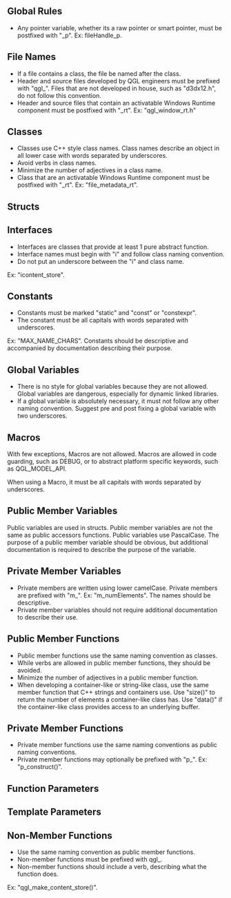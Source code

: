 ## Global Rules
* Any pointer variable, whether its a raw pointer or smart pointer, must be 
  postfixed with "_p". Ex: fileHandle_p.

## File Names
* If a file contains a class, the file be named after the class.
* Header and source files developed by QGL engineers must be prefixed with
  "qgl_". Files that are not developed in house, such as "d3dx12.h", do not
  follow this convention.
* Header and source files that contain an activatable Windows Runtime component
  must be postfixed with "_rt". Ex: "qgl_window_rt.h"

## Classes
* Classes use C++ style class names. Class names describe an object in all lower
  case with words separated by underscores.
* Avoid verbs in class names.
* Minimize the number of adjectives in a class name.
* Class that are an activatable Windows Runtime component must be postfixed 
  with "_rt". Ex: "file_metadata_rt".

## Structs

## Interfaces
* Interfaces are classes that provide at least 1 pure abstract function.
* Interface names must begin with "i" and follow class naming convention.
* Do not put an underscore between the "i" and class name. 

Ex: "icontent_store".

## Constants
* Constants must be marked "static" and "const" or "constexpr". 
* The constant must be all capitals with words separated with underscores. 

Ex: "MAX_NAME_CHARS". Constants should be descriptive and accompanied by
documentation describing their purpose.

## Global Variables
* There is no style for global variables because they are not allowed. Global 
  variables are dangerous, especially for dynamic linked libraries.
* If a global variable is absolutely necessary, it must not follow any other
  naming convention. Suggest pre and post fixing a global variable with two
  underscores.

## Macros
With few exceptions, Macros are not allowed. Macros are allowed in code 
guarding, such as DEBUG, or to abstract platform specific keywords, such as
QGL_MODEL_API.  

When using a Macro, it must be all capitals with words separated by underscores.

## Public Member Variables
Public variables are used in structs. Public member variables are not the same
as public accessors functions. Public variables use PascalCase. The purpose of
a public member variable should be obvious, but additional documentation is 
required to describe the purpose of the variable.

## Private Member Variables
*  Private members are written using lower camelCase. Private members are 
  prefixed with "m_". Ex: "m_numElements". The names should be descriptive. 
* Private member variables should not require additional documentation to 
  describe their use.

## Public Member Functions
* Public member functions use the same naming convention as classes.
* While verbs are allowed in public member functions, they should be avoided.
* Minimize the number of adjectives in a public member function.
* When developing a container-like or string-like class, use the same member 
  function that C++ strings and containers use. Use "size()" to return the 
  number of elements a container-like class has. Use "data()" if the 
  container-like class provides access to an underlying buffer.

## Private Member Functions
* Private member functions use the same naming conventions as public naming 
  conventions. 
* Private member functions may optionally be prefixed with "p_". 
  Ex: "p_construct()".

## Function Parameters


## Template Parameters

## Non-Member Functions
* Use the same naming convention as public member functions.
* Non-member functions must be prefixed with qgl_.
* Non-member functions should include a verb, describing what the function does.

Ex: "qgl_make_content_store()".
